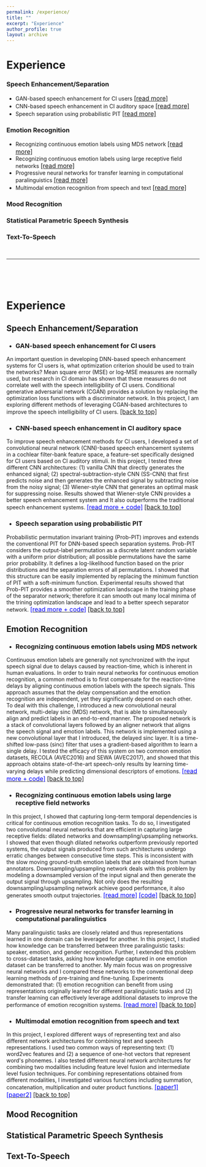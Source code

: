 ```yaml
---
permalink: /experience/
title: ""
excerpt: "Experience"
author_profile: true
layout: archive
---
```

<a name="top"></a>
# Experience

### Speech Enhancement/Separation

* GAN-based speech enhancement for CI users <font size="-0.5"><span style="color:blue;"><a href="#gan-enhancement">[read more]</a></span></font>
* CNN-based speech enhancement in CI auditory space <font size="-0.5"><span style="color:blue;"><a href="#cnn-enhancement">[read more]</a></span></font>
* Speech separation using probabilistic PIT <font size="-0.5"><span style="color:blue;"><a href="#pit">[read more]</a></span></font>

### Emotion Recognition

* Recognizing continuous emotion labels using MDS network <font size="-0.5"><span style="color:blue;"><a href="#mds-net">[read more]</a></span></font>
* Recognizing continuous emotion labels using large receptive field networks <font size="-0.5"><span style="color:blue;"><a href="#lr-nets">[read more]</a></span></font>
* Progressive neural networks for transfer learning in computational paralinguistics <font size="-0.5"><span style="color:blue;"><a href="#pnn">[read more]</a></span></font>
* Multimodal emotion recognition from speech and text <font size="-0.5"><span style="color:blue;"><a href="#multimodal">[read more]</a></span></font>

### Mood Recognition

### Statistical Parametric Speech Synthesis

### Text-To-Speech

<br />

---

<br />
<br />
<br />

# Experience

Speech Enhancement/Separation
-----------------------------

<a name="gan-enhancement"></a>
* ### GAN-based speech enhancement for CI users
An important question in developing DNN-based speech enhancement systems for CI users is, what optimization criterion should be used to train the networks? Mean square error (MSE) or log-MSE measures are normally used, but research in CI domain has shown that these measures do not correlate well with the speech intelligibility of CI users. Conditional generative adversarial network (CGAN) provides a solution by replacing the optimization loss functions with a discriminator network. In this project, I am exploring different methods of leveraging CGAN-based architectures to improve the speech intelligibility of CI users. <font size="-0.5"><span style="color:green;"><a href="#top">[back to top]</a></span></font>

<a name="cnn-enhancement"></a>
* ### CNN-based speech enhancement in CI auditory space
To improve speech enhancement methods for CI users, I developed a set of convolutional neural network (CNN)-based speech enhancement systems in a cochlear filter-bank feature space, a feature-set specifically designed for CI users based on CI auditory stimuli. In this project, I tested three different CNN architectures: (1) vanilla CNN that directly generates the enhanced signal; (2) spectral-subtraction-style CNN (SS-CNN) that first predicts noise and then generates the enhanced signal by subtracting noise from the noisy signal; (3) Wiener-style CNN that generates an optimal mask for suppressing noise. Results showed that Wiener-style CNN provides a better speech enhancement system and It also outperforms the traditional speech enhancement systems. [<font size="-0.5"><span style="color:blue;">[read more + code]</span></font>](https://github.com/soheil-khorram/DNN-based-speech-enhancement) <font size="-0.5"><span style="color:green;"><a href="#top">[back to top]</a></span></font>

<a name="pit"></a>
* ### Speech separation using probabilistic PIT
Probabilistic permutation invariant training (Prob-PIT) improves and extends the conventional PIT for DNN-based speech separation systems. Prob-PIT considers the output-label permutation as a discrete latent random variable with a uniform prior distribution; all possible permutations have the same prior probability. It defines a log-likelihood function based on the prior distributions and the separation errors of all permutations. I showed that this structure can be easily implemented by replacing the minimum function of PIT with a soft-minimum function. Experimental results showed that Prob-PIT provides a smoother optimization landscape in the training phase of the separator network; therefore it can smooth out many local minima of the trining optimization landscape and lead to a better speech separator network. [<font size="-0.5"><span style="color:blue;">[read more + code]</span></font>](https://github.com/soheil-khorram/Prob-PIT) <font size="-0.5"><span style="color:green;"><a href="#top">[back to top]</a></span></font>

Emotion Recognition
-----------------------------

<a name="mds-net"></a>
* ### Recognizing continuous emotion labels using MDS network
Continuous emotion labels are generally not synchronized with the input speech signal due to delays caused by reaction-time, which is inherent in human evaluations. In order to train neural networks for continuous emotion recognition, a common method is to first compensate for the reaction-time delays by aligning continuous emotion labels with the speech signals. This approach assumes that the delay compensation and the emotion recognition are independent, yet they significantly depend on each other. To deal with this challenge, I introduced a new convolutional neural network, multi-delay sinc (MDS) network, that is able to simultaneously align and predict labels in an end-to-end manner. The proposed network is a stack of convolutional layers followed by an aligner network that aligns the speech signal and emotion labels. This network is implemented using a new convolutional layer that I introduced, the delayed sinc layer. It is a time-shifted low-pass (sinc) filter that uses a gradient-based algorithm to learn a single delay. I tested the efficacy of this system on two common emotion datasets, RECOLA (AVEC2016) and SEWA (AVEC2017), and showed that this approach obtains state-of-the-art speech-only results by learning time-varying delays while predicting dimensional descriptors of emotions. [<font size="-0.5"><span style="color:blue;">[read more + code]</span></font>](https://github.com/soheil-khorram/MDS-network) <font size="-0.5"><span style="color:green;"><a href="#top">[back to top]</a></span></font>

<a name="lr-nets"></a>
* ### Recognizing continuous emotion labels using large receptive field networks
In this project, I showed that capturing long-term temporal dependencies is critical for continuous emotion recognition tasks. To do so, I investigated two convolutional neural networks that are efficient in capturing large receptive fields: dilated networks and downsampling/upsampling networks. I showed that even though dilated networks outperform previously reported systems, the output signals produced from such architectures undergo erratic changes between consecutive time steps. This is inconsistent with the slow moving ground-truth emotion labels that are obtained from human annotators. Downsampling/upsampling network deals with this problem by modeling a downsampled version of the input signal and then generate the output signal through upsampling. Not only does the resulting downsampling/upsampling network achieve good performance, it also generates smooth output trajectories. [<font size="-0.5"><span style="color:blue;">[read more]</span></font>](capturing-long-term.pdf) [<font size="-0.5"><span style="color:blue;">[code]</span></font>](https://github.com/soheil-khorram/neural-network) <font size="-0.5"><span style="color:green;"><a href="#top">[back to top]</a></span></font>

<a name="pnn"></a>
* ### Progressive neural networks for transfer learning in computational paralinguistics
Many paralinguistic tasks are closely related and thus representations learned in one domain can be leveraged for another. In this project, I studied how knowledge can be transferred between three paralinguistic tasks: speaker, emotion, and gender recognition. Further, I extended this problem to cross-dataset tasks, asking how knowledge captured in one emotion dataset can be transferred to another. My main focus was on progressive neural networks and I compared these networks to the conventional deep learning methods of pre-training and fine-tuning. Experiments demonstrated that: (1) emotion recognition can benefit from using representations originally learned for different paralinguistic tasks and (2) transfer learning can effectively leverage additional datasets to improve the performance of emotion recognition systems. [<font size="-0.5"><span style="color:blue;">[read more]</span></font>](progressive.pdf) <font size="-0.5"><span style="color:green;"><a href="#top">[back to top]</a></span></font>

<a name="multimodal"></a>
* ### Multimodal emotion recognition from speech and text
In this project, I explored different ways of representing text and also different network architectures for combining text and speech representations. I used two common ways of representing text: (1) word2vec features and (2) a sequence of one-hot vectors that represent word's phonemes. I also tested different neural network architectures for combining two modalities including feature level fusion and intermediate level fusion techniques. For combining representations obtained from different modalities, I investigated various functions including summation, concatenation, multiplication and outer product functions.
[<font size="-0.5"><span style="color:blue;">[paper1]</span></font>](exploiting_acoustic_and_lexical_properties.pdf) [<font size="-0.5"><span style="color:blue;">[paper2]</span></font>](pooling.pdf) <font size="-0.5"><span style="color:green;"><a href="#top">[back to top]</a></span></font>

Mood Recognition
----------------


Statistical Parametric Speech Synthesis
---------------------------------------


Text-To-Speech
---------------------------------------
